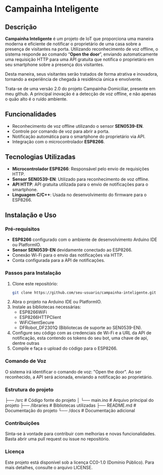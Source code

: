 # Campainha Inteligente

## Descrição

**Campainha Inteligente** é um projeto de IoT que proporciona uma maneira moderna e eficiente de notificar o proprietário de uma casa sobre a presença de visitantes na porta. Utilizando reconhecimento de voz offline, o sistema responde ao comando “**Open the door**”, enviando automaticamente uma requisição HTTP para uma API gratuita que notifica o proprietário em seu smartphone sobre a presença dos visitantes.

Desta maneira, seus visitantes serão tratados de forma atrativa e inovadora, tornando a experiência de chegada à residência única e envolvente.

Trata-se de uma versão 2.0 do projeto Campainha-Domiciliar, presente em meu github. A principal inovação é a detecção de voz offline, e não apenas o quão alto é o ruído ambiente.

## Funcionalidades

- Reconhecimento de voz offline utilizando o sensor **SEN0539-EN**.
- Controle por comando de voz para abrir a porta.
- Notificação automática para o smartphone do proprietário via API.
- Integração com o microcontrolador **ESP8266**.

## Tecnologias Utilizadas

- **Microcontrolador ESP8266**: Responsável pelo envio de requisições HTTP.
- **Sensor SEN0539-EN**: Utilizado para reconhecimento de voz offline.
- **API HTTP**: API gratuita utilizada para o envio de notificações para o smartphone.
- **Linguagem C/C++**: Usada no desenvolvimento do firmware para o ESP8266.

## Instalação e Uso

### Pré-requisitos

- **ESP8266** configurado com o ambiente de desenvolvimento Arduino IDE ou PlatformIO.
- **Sensor SEN0539-EN** devidamente conectado ao ESP8266.
- Conexão Wi-Fi para o envio das notificações via HTTP.
- Conta configurada para a API de notificações.

### Passos para Instalação

1. Clone este repositório:
   ```bash
   git clone https://github.com/seu-usuario/campainha-inteligente.git
2. Abra o projeto na Arduino IDE ou PlatformIO.
3. Instale as bibliotecas necessárias:
   - ESP8266WiFi
   - ESP8266HTTPClient
   - WiFiClientSecure
   - DFRobot_DF2301Q (Bibliotecas de suporte ao SEN0539-EN).
4. Configure seu código com as credenciais de Wi-Fi e a URL da API de notificação, esta contendo os tokens do seu bot, uma chave de api, dentre outras
5. Compile e faça o upload do código para o ESP8266.

### Comando de Voz
O sistema irá identificar o comando de voz: "Open the door". Ao ser reconhecido, a API será acionada, enviando a notificação ao proprietário.

### Estrutura do projeto
   ├── /src                # Código fonte do projeto
   │   └── main.ino        # Arquivo principal do projeto
   ├── /libraries          # Bibliotecas utilizadas
   ├── README.md           # Documentação do projeto
   └── /docs               # Documentação adicional

### Contribuições
Sinta-se à vontade para contribuir com melhorias e novas funcionalidades. Basta abrir uma pull request ou issue no repositório.

### Licença
Este projeto está disponível sob a licença CC0-1.0 (Domínio Público). Para mais detalhes, consulte o arquivo LICENSE.
